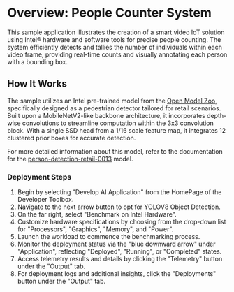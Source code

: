 # Overview: People Counter System

This sample application illustrates the creation of a smart video IoT solution using Intel® hardware and software tools for precise people counting. The system efficiently detects and tallies the number of individuals within each video frame, providing real-time counts and visually annotating each person with a bounding box.

## How It Works

The sample utilizes an Intel pre-trained model from the [Open Model Zoo](https://github.com/openvinotoolkit/open_model_zoo), specifically designed as a pedestrian detector tailored for retail scenarios. Built upon a MobileNetV2-like backbone architecture, it incorporates depth-wise convolutions to streamline computation within the 3x3 convolution block. With a single SSD head from a 1/16 scale feature map, it integrates 12 clustered prior boxes for accurate detection.

For more detailed information about this model, refer to the documentation for the [person-detection-retail-0013](https://github.com/openvinotoolkit/open_model_zoo/blob/master/models/intel/person-detection-retail-0013/README.md) model.

### Deployment Steps

1. Begin by selecting "Develop AI Application" from the HomePage of the Developer Toolbox.
2. Navigate to the next arrow button to opt for YOLOV8 Object Detection.
3. On the far right, select "Benchmark on Intel Hardware".
4. Customize hardware specifications by choosing from the drop-down list for "Processors", "Graphics", "Memory", and "Power".
5. Launch the workload to commence the benchmarking process.
6. Monitor the deployment status via the "blue downward arrow" under "Application", reflecting "Deployed", "Running", or "Completed" states.
7. Access telemetry results and details by clicking the "Telemetry" button under the "Output" tab.
8. For deployment logs and additional insights, click the "Deployments" button under the "Output" tab.

